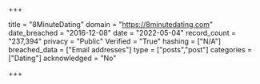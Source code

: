 +++

title = "8MinuteDating"
domain = "https://8minutedating.com"
date_breached = "2016-12-08"
date = "2022-05-04"
record_count = "237,394"
privacy = "Public"
Verified = "True"
hashing = ["N/A"]
breached_data = ["Email addresses"]
type = ["posts","post"]
categories = ["Dating"]
acknowledged = "No"


+++




